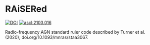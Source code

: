 # RAiSERed
[![DOI](https://img.shields.io/badge/DOI-10.1093/mnras/staa3067-blue.svg?colorB=BB0088)](https://doi.org/10.1093/mnras/staa3067)
<a href="https://ascl.net/2103.016"><img src="https://img.shields.io/badge/ascl-2103.016-blue.svg?colorB=262255" alt="ascl:2103.016" /></a>

Radio-frequency AGN standard ruler code described by Turner et al. (2020), doi.org/10.1093/mnras/staa3067.
